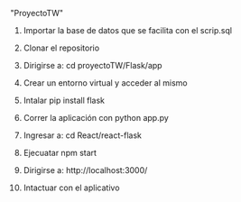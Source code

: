 "ProyectoTW" 

1. Importar la base de datos que se facilita con el scrip.sql

2. Clonar el repositorio

3. Dirigirse a: cd proyectoTW/Flask/app

4. Crear un entorno virtual y acceder al mismo

5. Intalar pip install flask

6. Correr la aplicación con python app.py

7. Ingresar a: cd React/react-flask

8. Ejecuatar npm start

9. Dirigirse a: http://localhost:3000/

10. Intactuar con el aplicativo
